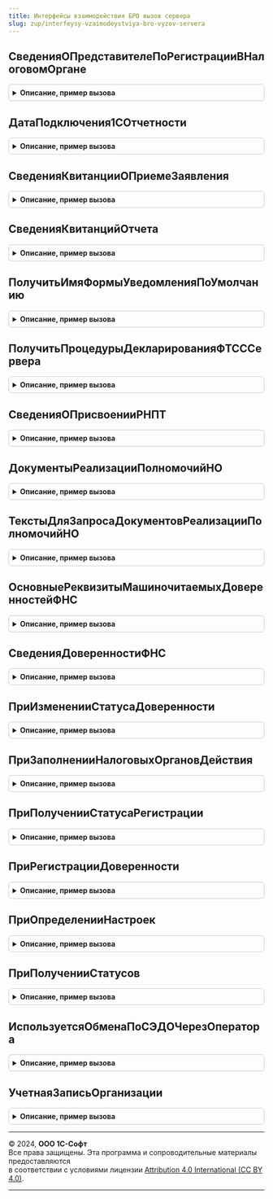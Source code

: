 ```yaml
---
title: Интерфейсы взаимодействия БРО вызов сервера
slug: zup/interfeysy-vzaimodeystviya-bro-vyzov-servera
---
```



## СведенияОПредставителеПоРегистрацииВНалоговомОргане
<details style="margin: 1em 0; padding: 0.5em; border: 1px solid #ccc; border-radius: 6px;">

<summary style="font-weight: bold; cursor: pointer;">Описание, пример вызова</summary>

```bsl

// Предназначена для получения сведений об уполномоченном представителе организации в налоговом органе.
// Параметры:
//	 РегистрацияВНалоговомОргане - СправочникСсылка.РегистрацииВНалоговомОргане - должно быть непустым значением.
//	 ДатаПодписи - дата - дата, по состоянию на которую будут читаться данные представителя-физлица.
//
// Возвращаемое значение:
//   Структура - структура с полями:
//	   * ТипПодписанта - строка со значениями "1", "2";
//	   * ПредставительЮрЛицо - Булево - признак представителя юр. лица;
//	   * НаименованиеОрганизацииПредставителя - Строка - наименование организации представителя;
//	   * ДокументПредставителя - Строка - документ представителя;
//	   * Фамилия - Строка - фамилия;
//	   * Имя - Строка - имя;
//	   * Отчество - Строка - отчество;
//	   * ФИОПредставителя - Строка - ФИО представителя.
//
Функция СведенияОПредставителеПоРегистрацииВНалоговомОргане(РегистрацияВНалоговомОргане, ДатаПодписи) Экспорт
```

Пример вызова
```bsl
Результат = ИнтерфейсыВзаимодействияБРОВызовСервера.СведенияОПредставителеПоРегистрацииВНалоговомОргане(РегистрацияВНалоговомОргане, ДатаПодписи) 
```
</details>

## ДатаПодключения1СОтчетности
<details style="margin: 1em 0; padding: 0.5em; border: 1px solid #ccc; border-radius: 6px;">

<summary style="font-weight: bold; cursor: pointer;">Описание, пример вызова</summary>

```bsl

// Возвращает дату подключения учетной записи документооборота для организации или наименьшую дату одобрения заявления.
Функция ДатаПодключения1СОтчетности(Организация) Экспорт
```

Пример вызова
```bsl
Результат = ИнтерфейсыВзаимодействияБРОВызовСервера.ДатаПодключения1СОтчетности(Организация) 
```
</details>

## СведенияКвитанцииОПриемеЗаявления
<details style="margin: 1em 0; padding: 0.5em; border: 1px solid #ccc; border-radius: 6px;">

<summary style="font-weight: bold; cursor: pointer;">Описание, пример вызова</summary>

```bsl

// Предназначена для получения информации о регистрации заявления о ввозе товаров в налоговом органе.
// Параметры:
//	 ЗаявлениеОВвозеТоваровИлиМассив - ДокументСсылка.ЗаявлениеОВвозеТоваров, Массив.
//
// Возвращаемое значение:
//   Структура, Массив:
//	   * Выполнено              - Булево - если Истина, то функция успешно выполнена и получен результат, иначе см. ОписаниеОшибки.
//	   * ОписаниеОшибки         - Строка - описание ошибки (недостаточно прав, некорректная структура квитанции).
//	   * ЗаявлениеОВвозеТоваров - ДокументСсылка.ЗаявлениеОВвозеТоваров.
//	   * ЕстьКвитанцияОПриеме   - Булево.
//	   * РегНом                 - Строка - регистрационный номер заявления, присвоенный налоговым органом, регламентирован формат
//	                                       до 16 символов.
//	   * ДатаРег                - Строка - дата регистрации заявления в налоговом органе, регламентирован формат ДД.ММ.ГГГГ.
//
Функция СведенияКвитанцииОПриемеЗаявления(ЗаявлениеОВвозеТоваровИлиМассив) Экспорт
```

Пример вызова
```bsl
Результат = ИнтерфейсыВзаимодействияБРОВызовСервера.СведенияКвитанцииОПриемеЗаявления(ЗаявлениеОВвозеТоваровИлиМассив) 
```
</details>

## СведенияКвитанцийОтчета
<details style="margin: 1em 0; padding: 0.5em; border: 1px solid #ccc; border-radius: 6px;">

<summary style="font-weight: bold; cursor: pointer;">Описание, пример вызова</summary>

```bsl

// Предназначена для получения квитанций и протоколов отчета.
// Параметры:
//   СсылкаНаОтчет - Ссылка из определяемого типа ПредметЦиклаОбмена - например,
//                                            ДокументСсылка.РегламентированныйОтчет,
//                                            СправочникСсылка.ЭлектронныеПредставленияРегламентированныхОтчетов,
//                                            ДокументСсылка.СведенияОТрудовойДеятельностиРаботниковСЗВ_ТД
//   ТипТранспортногоСообщения - Перечисления.ТипыТранспортныхСообщений - например,
//                                            Перечисления.ТипыТранспортныхСообщений.ПротоколПФР
//                             - Строка - контролирующий орган и имя поля объекта отправки, например "ФССКвитанция",
//                                        значение ТипыСодержимогоТранспортногоКонтейнера в этом случае не учитывается
//   ТипыСодержимогоТранспортногоКонтейнера - Перечисления.ТипыСодержимогоТранспортногоКонтейнера - например,
//                                            Перечисления.ТипыСодержимогоТранспортногоКонтейнера.ПротоколПФР
//                                            для получения XML протокола СЗВ-ТД,
//                                            Перечисления.ТипыСодержимогоТранспортногоКонтейнера.ПротоколПриложениеПФР
//                                            для получения XML и HTML приложений к протоколу СЗВ-М
//
// Возвращаемое значение:
//   Структура:
//     * Выполнено      - Булево          - если Истина, то функция успешно выполнена, иначе см. ОписаниеОшибки.
//     * ОписаниеОшибки - Строка          - описание ошибки, например, недостаточно прав.
//     * Сведения       - ТаблицаЗначений - содержимое РегистрСведений.СодержимоеТранспортныхКонтейнеров,
//                                          основные колонки (при строковом значении параметра "ТипТранспортногоСообщения"
//                                          возващается одна запись только с этими колонками):
//                                          ИмяФайла - Строка
//                                          ВАрхиве  - Булкво - при Истина содерджмое недоступно
//                                          Данные   - ХранилищеЗначения - ДвоичныеДанные квитанции/протокола
//                                          ТипСодержимогоФайла - Перечисления.ТипыСодержимогоФайлов - например,
//                                            Перечисления.ТипыСодержимогоФайлов.Xml
//                                          Содержимое - колонка присутствует при строковом значении параметра
//                                            "ТипТранспортногоСообщения", при значении "ФССКвитанция" для реестра
//                                            стимулирующих выплат медицинским и социальным работникам содержит
//                                            структуру:
//                                              ИдентификаторОтправки - Строка - значение узла "recriveID",
//                                              СтатусОбработки - Число - значение узла "statusGeneral",
//                                              ДатаВремяОбработки - Дата - значение узла "dateTimeReceive",
//                                              СообщенияОбОшибках - Строка - все сообщения из узла "firstErrorList"
//                                              с кодами ошибок в скобках, разделенные переводами строк,
//                                              ОшибкиПервичнойОбработки - Массив - из узла "firstErrorList":
//                                                КодОшибки - Строка - узел "errorCode",
//                                                ОписаниеОшибки - Строка - узел "errorDescription",
//                                              ПротоколОбработки - Массив - из узла "protocol" - "failedList" -
//                                              "failedBatchNoDetail":
//                                                НомерЗаписи - Строка - узел "batchNo",
//                                                ОшибкиОбработки - Массив - из узла "errorList":
//                                                  КодОшибки - Строка - узел "errorCode",
//                                                  ОписаниеОшибки - Строка - узел "errorDescription".
//
Функция СведенияКвитанцийОтчета( Экспорт
```

Пример вызова
```bsl
Результат = ИнтерфейсыВзаимодействияБРОВызовСервера.СведенияКвитанцийОтчета();
```
</details>

## ПолучитьИмяФормыУведомленияПоУмолчанию
<details style="margin: 1em 0; padding: 0.5em; border: 1px solid #ccc; border-radius: 6px;">

<summary style="font-weight: bold; cursor: pointer;">Описание, пример вызова</summary>

```bsl

// Возвращает форму для уведомления
// Например: Отчет.РегламентированноеУведомлениеЛьготаТранспортЗемля.Форма.Форма2019_1
// Параметры:
//              ВидУведомления - ПеречислениеСсылка.ВидыУведомленийОСпецрежимахНалогообложения.
//              ДатаСведений - Дата, на какую дату нужна форма
Функция ПолучитьИмяФормыУведомленияПоУмолчанию(ВидУведомления, ДатаСведений) Экспорт
```

Пример вызова
```bsl
Результат = ИнтерфейсыВзаимодействияБРОВызовСервера.ПолучитьИмяФормыУведомленияПоУмолчанию(ВидУведомления, ДатаСведений) 
```
</details>

## ПолучитьПроцедурыДекларированияФТСССервера
<details style="margin: 1em 0; padding: 0.5em; border: 1px solid #ccc; border-radius: 6px;">

<summary style="font-weight: bold; cursor: pointer;">Описание, пример вызова</summary>

```bsl

// Получает процедуры таможенного декларирования товаров с сайта ФТС.
//
// Параметры:
//   ПараметрыОтправки - Структура - параметр структуры "ПараметрыОтправки", возвращаемый процедурой
//                                   ИнтерфейсыВзаимодействияБРОКлиент.ПолучитьПроцедурыДекларированияФТС
//                                   при РежимыРаботы.ТолькоПолучитьНастройки = Истина;
//   ПараметрыСоединения - Структура - параметр структуры "ПараметрыСоединения", возвращаемый процедурой
//                                   ИнтерфейсыВзаимодействияБРОКлиент.ПолучитьПроцедурыДекларированияФТС
//                                   при РежимыРаботы.ТолькоПолучитьНастройки = Истина.
//
// Возвращаемое значение:
//   Массив из структур с процедурами декларирования для передачи в процедуру
//   ИнтерфейсыВзаимодействияБРОКлиент.ОбработатьРезультатыПолученияПроцедурДекларированияФТС.
//
Функция ПолучитьПроцедурыДекларированияФТСССервера(Знач ПараметрыОтправки, ПараметрыСоединения) Экспорт
```

Пример вызова
```bsl
Результат = ИнтерфейсыВзаимодействияБРОВызовСервера.ПолучитьПроцедурыДекларированияФТСССервера(ПараметрыОтправки, ПараметрыСоединения) 
```
</details>

## СведенияОПрисвоенииРНПТ
<details style="margin: 1em 0; padding: 0.5em; border: 1px solid #ccc; border-radius: 6px;">

<summary style="font-weight: bold; cursor: pointer;">Описание, пример вызова</summary>

```bsl

// Предназначена для получения квитанции о присвоении регистрационного номера партии товара.
// Параметры:
//   СсылкаНаОтчетИлиДанныеКвитанции - Ссылка из определяемого типа ПредметЦиклаОбмена - например, ссылка, возвращенная
//                                     ЭлектронныйДокументооборотСКонтролирующимиОрганамиВызовСервераПереопределяемый.ПриИзмененииСтатусаОтправкиДокумента
//                                   - ДвоичныеДанные - данные квитанции о присвоении РНПТ с КНД 1169012
//   СтатусОтправки                  - Перечисления.СтатусыОтправки - например, статус, возвращаемый
//                                     ЭлектронныйДокументооборотСКонтролирующимиОрганамиВызовСервераПереопределяемый.ПриИзмененииСтатусаОтправкиДокумента
//                                   - Неопределено - не используется при предаче двоичных данных квитанции.
//
// Возвращаемое значение:
//   Структура:
//     * ЭтоКвитанцияОПрисвоенииРНПТ - Булево          - при значении Истина заполняются остальные поля,
//     * НомерУведомления            - Строка          - номер уведомления об остатках прослеживаемого товара,
//     * ДатаУведомления             - Дата            - дата уведомления об остатках прослеживаемого товара,
//     * ДанныеКвитанции             - ДволичныеДанные - данные квитанции о присвоении РНПТ с КНД 1169012,
//     * Квитанция                   - Структура       - содержимое квитанции о присвоении РНПТ с КНД 1169012:
//       ** ДатаДокумента                - Дата   - дата формирования документа,
//       ** РНПТ                         - Строка - регистрационный номер партии товара,
//       ** ВидДокумента                 - Строка - "Уведомление об имеющихся остатках товаров, подлежащих прослеживаемости"
//                                                  или "Уведомление о ввозе товаров, подлежащих прослеживаемости, с
//                                                  территории другого государства-члена Евразийского экономического
//                                                  союза на территорию Российской Федерации и иные территории,
//                                                  находящиеся под ее юрисдикцией",
//       ** НомерУведомления             - Строка,
//       ** ДатаУведомления              - Дата,
//       ** НаименованиеСобственника     - Строка - наименование собственника товара, если это организация,
//       ** ИННСобственника              - Строка - ИНН собственника товара, если это организация,
//       ** КППСобственника              - Строка - КПП собственника товара, если это организация,
//       ** ИННФЛСобственника            - Строка - ИНН собственника товара, если это физическое лицо,
//       ** ФамилияСобственника          - Строка - фамилия собственника товара, если это физическое лицо,
//       ** ИмяСобственника              - Строка - имя собственника товара, если это физическое лицо,
//       ** ОтчествоСобственника         - Строка - отчество собственника товара, если это физическое лицо,
//       ** КодыОшибок                   - Массив - строки кодов ошибок,
//     * ОписаниеОшибки              - Строка          - описание ошибки извлечения данных квитанции, например, из-за
//                                                       недостаточности прав на документооборот с гос.органами.
//
Функция СведенияОПрисвоенииРНПТ(СсылкаНаОтчетИлиДанныеКвитанции, СтатусОтправки = Неопределено) Экспорт
```

Пример вызова
```bsl
Результат = ИнтерфейсыВзаимодействияБРОВызовСервера.СведенияОПрисвоенииРНПТ(СсылкаНаОтчетИлиДанныеКвитанции, СтатусОтправки);
```
</details>

## ДокументыРеализацииПолномочийНО
<details style="margin: 1em 0; padding: 0.5em; border: 1px solid #ccc; border-radius: 6px;">

<summary style="font-weight: bold; cursor: pointer;">Описание, пример вызова</summary>

```bsl

// По организации, номеру, дате, виду уведомления ищет документы реализации полномочий налоговых органов,
// сейчас возвращает квитанции о присвоении РНПТ.
// Параметры:
//   СсылкаНаУведомление - Ссылка из определяемого типа ПредметЦиклаОбмена,
//   ВозвращатьСостояние - Булево - возвращать ключ "СостояниеСдачиОтчетности".
//
// Возвращаемое значение:
//   Массив из Структур - квитанции о присвоении РНПТ, КНД 1169012, по убыванию даты:
//     * Ссылка                   - СправочникСсылка.ДокументыРеализацииПолномочийНалоговыхОрганов,
//     * РНПТ                     - Строка,
//     * ВидДокумента             - Строка - "Уведомление об имеющихся остатках товаров, подлежащих прослеживаемости"
//                                           или "Уведомление о ввозе товаров, подлежащих прослеживаемости, с
//                                           территории другого государства-члена Евразийского экономического
//                                           союза на территорию Российской Федерации и иные территории,
//                                           находящиеся под ее юрисдикцией",
//     * НомерУведомления         - Строка,
//     * ДатаУведомления          - Дата,
//     * НаименованиеСобственника - Строка - наименование собственника товара, если это организация,
//     * ФИОСобственника          - Строка - фамилия собственника товара, если это физическое лицо,
//     * ИННСобственника          - Строка - ИНН собственника товара - организации или физического лица,
//     * КППСобственника          - Строка - КПП собственника товара - организации,
//     * ОшибкиНСП                - Массив:
//        ** КодОшибки            - Строка,
//        ** ТекстОшибки          - Строка,
//     * СостояниеСдачиОтчетности - ПеречислениеСсылка.СостояниеСдачиОтчетности - возвращается, если
//                                           ВозвращатьСостояние = Истина.
//     * ОписаниеОшибки           - Строка - текст ошибки получения СостояниеСдачиОтчетности или пустая строка
//                                           при успехе, возвращается, если ВозвращатьСостояние = Истина.
//
Функция ДокументыРеализацииПолномочийНО(СсылкаНаУведомление, ВозвращатьСостояние = Ложь) Экспорт
```

Пример вызова
```bsl
Результат = ИнтерфейсыВзаимодействияБРОВызовСервера.ДокументыРеализацииПолномочийНО(СсылкаНаУведомление, ВозвращатьСостояние);
```
</details>

## ТекстыДляЗапросаДокументовРеализацииПолномочийНО
<details style="margin: 1em 0; padding: 0.5em; border: 1px solid #ccc; border-radius: 6px;">

<summary style="font-weight: bold; cursor: pointer;">Описание, пример вызова</summary>

```bsl

// Тексты колонок и левого соединения с запросом документов УведомлениеОбОстаткахПрослеживаемыхТоваров,
// УведомлениеОВвозеПрослеживаемыхТоваров для получения реквизитов квитанций о присвоении РНПТ.
// Параметры:
//   ИмяДокументаВЗапросе - Строка.
//   ТолькоПризнакЗаполненияРНПТ - Булево - В запрос включить только поле ДокументыРеализацииПолномочийНО_РНПТЗаполнен.
//
// Возвращаемое значение:
//   Структура:
//     * ПеречислениеКолонок   - Строка - колонки "ДокументыРеализацииПолномочийНО_РНПТЗаполнен",
//                                        "ДокументыРеализацииПолномочийНО_Ссылка",
//                                        "ДокументыРеализацииПолномочийНО_РНПТ",
//                                        "ДокументыРеализацииПолномочийНО_ВидУведомления",
//                                        "ДокументыРеализацииПолномочийНО_НомерУведомления",
//                                        "ДокументыРеализацииПолномочийНО_ДатаУведомления",
//                                        "ДокументыРеализацииПолномочийНО_НаименованиеСобственника",
//                                        "ДокументыРеализацииПолномочийНО_ФИОСобственника",
//                                        "ДокументыРеализацииПолномочийНО_ИННСобственника",
//                                        "ДокументыРеализацииПолномочийНО_КППСобственника",
//     * СоединениеСДокументом - Строка - строка левого соединения.
//
Функция ТекстыДляЗапросаДокументовРеализацииПолномочийНО(ИмяДокументаВЗапросе = "Уведомление", ТолькоПризнакЗаполненияРНПТ = Ложь) Экспорт
```

Пример вызова
```bsl
Результат = ИнтерфейсыВзаимодействияБРОВызовСервера.ТекстыДляЗапросаДокументовРеализацииПолномочийНО(ИмяДокументаВЗапросе, ТолькоПризнакЗаполненияРНПТ);
```
</details>

## ОсновныеРеквизитыМашиночитаемыхДоверенностейФНС
<details style="margin: 1em 0; padding: 0.5em; border: 1px solid #ccc; border-radius: 6px;">

<summary style="font-weight: bold; cursor: pointer;">Описание, пример вызова</summary>

```bsl

// Предназначена для получения основных реквизитов действующих МЧД ФНС и МЧД ФНС распределенного реестра,
// по убыванию даты выдачи. Включаются МЧД, которые могли быть зарегистрированы из других баз и загружены в эту
// или регистрация еще не завершилась, так как их пользователь тоже может захотеть выбрать.
// При СначалаЗарегистрированные равном Истина сначала выводятся МЧД со статусом зарегистрированных в этой базе.
// Параметры:
//	 Организация               - СправочникСсылка.Организации - отбор выполняется при заданном значении.
//	 СНИЛС                     - Строка - СНИЛС представителя, отбор выполняется при заданном значении.
//	 СначалаЗарегистрированные - Булево.
//	 ПараметрыОтбора           - Структура - отбор по реквизитам, присутствующим в справочниках
//                               "МашиночитаемыеДоверенностиРаспределенныйРеестр" и "МашиночитаемыеДоверенностиФНС",
//                               например, для отбора по ИНН и КПП организации доверителя задать:
//                               Новый Структура("ДоверительЮЛ_ИНН, ДоверительЮЛ_КПП", <ИНН организаци>, <КПП>)
//                               для отбора по ИНН физического лица доверителя задать:
//                               Новый Структура("ДоверительФЛ_ИНН", <ИНН физического лица доверителя>)
//                               для отбора по ИНН физического лица представителя задать:
//                               Новый Структура("ПредставительФЛ_ИНН", <ИНН физического лица представителя>)
//                               для отбора по ИНН и КПП организации представителя, например, филиала, задать:
//                               Новый Структура("ПредставительЮЛ_ИНН, ПредставительЮЛ_КПП", <ИНН>, <КПП филиала>)
//
// Возвращаемое значение:
//   Массив - содержит структуры с полями:
//	   * Ссылка            - Справочник.МашиночитаемыеДоверенностиРаспределенныйРеестр
//                           или Справочник.МашиночитаемыеДоверенностиФНС;
//	   * НомерДоверенности - Строка;
//	   * ДатаВыдачи        - Дата;
//	   * ДатаОкончания     - Дата;
//	   * ТипДоверенности   - Строка - "МашиночитаемыеДоверенностиРаспределенныйРеестр"
//                           или "МашиночитаемыеДоверенностиФНС";
//	   * Статус            - Перечисление.СтатусыМашиночитаемойДоверенностиКО.
//
Функция ОсновныеРеквизитыМашиночитаемыхДоверенностейФНС( Экспорт
```

Пример вызова
```bsl
Результат = ИнтерфейсыВзаимодействияБРОВызовСервера.ОсновныеРеквизитыМашиночитаемыхДоверенностейФНС();
```
</details>

## СведенияДоверенностиФНС
<details style="margin: 1em 0; padding: 0.5em; border: 1px solid #ccc; border-radius: 6px;">

<summary style="font-weight: bold; cursor: pointer;">Описание, пример вызова</summary>

```bsl

// Сведения доверенности, указанной в справочнике "РегистрацииВНалоговомОргане".
// Параметры:
//  РегистрацииВНалоговомОргане - Неопределено или СправочникСсылка.РегистрацииВНалоговомОргане;
//  Организация                 - Неопределено или СправочникСсылка.Организация для поиска регистрации в налоговом
//                                 органе, если параметр "РегистрацииВНалоговомОргане" не задан;
//  КодНО                       - код налогового органа для поиска регистрации в налоговом органе, если параметр
//                                 "РегистрацииВНалоговомОргане" не задан;
//  КПП                         - КПП для поиска регистрации в налоговом органе, если параметр
//                                 "РегистрацииВНалоговомОргане" не задан.
//
// Возвращаемое значение:
//   Неопределено - если доверенность не указана или недостаточно прав.
//   Структура с полями справочника "ДоверенностиНалогоплательщика", "МашиночитаемыеДоверенностиФНС"
//     или "МашиночитаемыеДоверенностиРаспределенныйРеестр", а также обязательно присутствуют поля:
//    * ЕдиныйРегистрационныйНомер                          - Строка - GUID машиночитаемой доверенности
//                                                                      распределенного реестра;
//     * ЭтоМашиночитаемаяДоверенность                       - Булево;
//     * ЭтоМашиночитаемаяДоверенностьРаспределенногоРеестра - Булево;
//     * Ссылка                                              - Справочник.ДоверенностиНалогоплательщика,
//                                                             Справочник.МашиночитаемыеДоверенностиФНС или
//                                                             Справочник.МашиночитаемыеДоверенностиРаспределенныйРеестр;
//     * НомерДоверенности                                   - Строка;
//     * ДатаВыдачи                                          - Дата - может быть незаполненной только в заготовке;
//     * ДатаОкончания                                       - Дата - может быть незаполненной.
//
Функция СведенияДоверенностиФНС( Экспорт
```

Пример вызова
```bsl
Результат = ИнтерфейсыВзаимодействияБРОВызовСервера.СведенияДоверенностиФНС();
```
</details>

## ПриИзмененииСтатусаДоверенности
<details style="margin: 1em 0; padding: 0.5em; border: 1px solid #ccc; border-radius: 6px;">

<summary style="font-weight: bold; cursor: pointer;">Описание, пример вызова</summary>

```bsl

// При изменении статуса доверенности справочника "МашиночитаемыеДоверенности",
// описание см. МашиночитаемыеДоверенностиФНСПереопределяемый.ПриИзмененииСтатусаДоверенности
//
Функция ПриИзмененииСтатусаДоверенности(СтатусыДоверенностей, ОпределитьОрганизации = Ложь) Экспорт
```

Пример вызова
```bsl
Результат = ИнтерфейсыВзаимодействияБРОВызовСервера.ПриИзмененииСтатусаДоверенности(СтатусыДоверенностей, ОпределитьОрганизации);
```
</details>

## ПриЗаполненииНалоговыхОргановДействия
<details style="margin: 1em 0; padding: 0.5em; border: 1px solid #ccc; border-radius: 6px;">

<summary style="font-weight: bold; cursor: pointer;">Описание, пример вызова</summary>

```bsl

// При заполнении налоговых органов действия доверенности справочника "МашиночитаемыеДоверенности",
// описание см. МашиночитаемыеДоверенностиФНСПереопределяемый.ПриЗаполненииНалоговыхОргановДействия
//
Процедура ПриЗаполненииНалоговыхОргановДействия(Организации, НалоговыеОрганыДействия) Экспорт
```

Пример вызова
```bsl
ИнтерфейсыВзаимодействияБРОВызовСервера.ПриЗаполненииНалоговыхОргановДействия(Организации, НалоговыеОрганыДействия) 
```
</details>

## ПриПолученииСтатусаРегистрации
<details style="margin: 1em 0; padding: 0.5em; border: 1px solid #ccc; border-radius: 6px;">

<summary style="font-weight: bold; cursor: pointer;">Описание, пример вызова</summary>

```bsl

// При инициализации и обновлении статуса доверенности справочника "МашиночитаемыеДоверенности",
// описание см. МашиночитаемыеДоверенностиФНСПереопределяемый.ПриИзмененииСтатусаДоверенности
//
Процедура ПриПолученииСтатусаРегистрации(Доверенность, РегистрацияВРеестре) Экспорт
```

Пример вызова
```bsl
ИнтерфейсыВзаимодействияБРОВызовСервера.ПриПолученииСтатусаРегистрации(Доверенность, РегистрацияВРеестре) 
```
</details>

## ПриРегистрацииДоверенности
<details style="margin: 1em 0; padding: 0.5em; border: 1px solid #ccc; border-radius: 6px;">

<summary style="font-weight: bold; cursor: pointer;">Описание, пример вызова</summary>

```bsl

// При регистрации доверенности справочника "МашиночитаемыеДоверенности",
// описание см. МашиночитаемыеДоверенностиФНСПереопределяемый.ПриРегистрацииДоверенности
//
Процедура ПриРегистрацииДоверенности(Доверенность) Экспорт
```

Пример вызова
```bsl
ИнтерфейсыВзаимодействияБРОВызовСервера.ПриРегистрацииДоверенности(Доверенность) 
```
</details>

## ПриОпределенииНастроек
<details style="margin: 1em 0; padding: 0.5em; border: 1px solid #ccc; border-radius: 6px;">

<summary style="font-weight: bold; cursor: pointer;">Описание, пример вызова</summary>

```bsl

// Настройки формы списка для реестра ФТС справочника "МашиночитаемыеДоверенности",
// описание см. МашиночитаемыеДоверенностиФНСПереопределяемый.ПриОпределенииНастроек
//
Процедура ПриОпределенииНастроек(Настройки) Экспорт
```

Пример вызова
```bsl
ИнтерфейсыВзаимодействияБРОВызовСервера.ПриОпределенииНастроек(Настройки) 
```
</details>

## ПриПолученииСтатусов
<details style="margin: 1em 0; padding: 0.5em; border: 1px solid #ccc; border-radius: 6px;">

<summary style="font-weight: bold; cursor: pointer;">Описание, пример вызова</summary>

```bsl

// Получение статусов для реестра ФТС справочника "МашиночитаемыеДоверенности",
// описание см. МашиночитаемыеДоверенностиФНСПереопределяемый.ПриПолученииСтатусов
//
Процедура ПриПолученииСтатусов(Доверенности, Статусы) Экспорт
```

Пример вызова
```bsl
ИнтерфейсыВзаимодействияБРОВызовСервера.ПриПолученииСтатусов(Доверенности, Статусы) 
```
</details>

## ИспользуетсяОбменаПоСЭДОЧерезОператора
<details style="margin: 1em 0; padding: 0.5em; border: 1px solid #ccc; border-radius: 6px;">

<summary style="font-weight: bold; cursor: pointer;">Описание, пример вызова</summary>

```bsl

// Получение флага обмена по СЭДО через оператора. Флаг возвращается установленным, если есть учетная запись
// Калуга Астрал, в ней подключен обмен с СФР в части отчетности бывшего ФСС, лицензия не истекла, а также событие,
// опубликованное через интернет, разрешает обмен через оператора, в настройках обмена с СФР (бывш. ФСС)
// скрытый флажок обмена напрямую не установлен.
// Параметры:
//   Организация - СправочникСсылка.Организация.
//
// Возвращаемое значение:
//   Булево.
//
Функция ИспользуетсяОбменаПоСЭДОЧерезОператора(Организация) Экспорт
```

Пример вызова
```bsl
Результат = ИнтерфейсыВзаимодействияБРОВызовСервера.ИспользуетсяОбменаПоСЭДОЧерезОператора(Организация) 
```
</details>

## УчетнаяЗаписьОрганизации
<details style="margin: 1em 0; padding: 0.5em; border: 1px solid #ccc; border-radius: 6px;">

<summary style="font-weight: bold; cursor: pointer;">Описание, пример вызова</summary>

```bsl

// Получение учетной записи.
// Параметры:
//   Организация 			- СправочникСсылка.Организация.
//   ДопустимыеОператоры 	- Массив.
//
// Возвращаемое значение:
//   СправочникСсылка.УчетныеЗаписиДокументооборота.
//
Функция УчетнаяЗаписьОрганизации(Организация, ДопустимыеОператоры = Неопределено) Экспорт
```

Пример вызова
```bsl
Результат = ИнтерфейсыВзаимодействияБРОВызовСервера.УчетнаяЗаписьОрганизации(Организация, ДопустимыеОператоры);
```
</details>

---

© 2024, **ООО 1С-Софт**  
Все права защищены. Эта программа и сопроводительные материалы предоставляются  
в соответствии с условиями лицензии [Attribution 4.0 International (CC BY 4.0)](https://creativecommons.org/licenses/by/4.0/legalcode).

---
